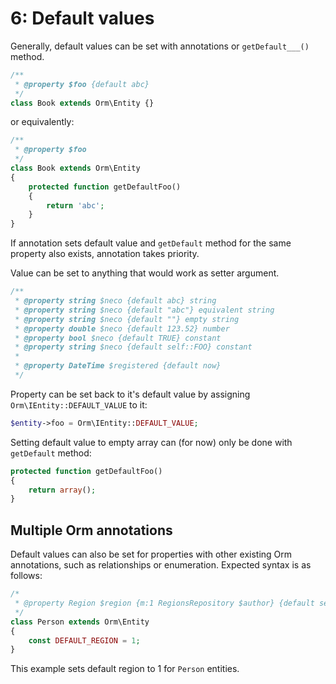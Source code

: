 6: Default values
========================

Generally, default values can be set with annotations or `getDefault___()` method.

```php
/**
 * @property $foo {default abc}
 */
class Book extends Orm\Entity {}
```

or equivalently:

```php
/**
 * @property $foo
 */
class Book extends Orm\Entity
{
	protected function getDefaultFoo()
	{
		return 'abc';
	}
}
```

If annotation sets default value and `getDefault` method for the same property also exists, annotation takes priority.

Value can be set to anything that would work as setter argument.
```php
/**
 * @property string $neco {default abc} string
 * @property string $neco {default "abc"} equivalent string
 * @property string $neco {default ""} empty string
 * @property double $neco {default 123.52} number
 * @property bool $neco {default TRUE} constant
 * @property string $neco {default self::FOO} constant
 *
 * @property DateTime $registered {default now}
 */
```

Property can be set back to it's default value by assigning `Orm\IEntity::DEFAULT_VALUE` to it:
```php
$entity->foo = Orm\IEntity::DEFAULT_VALUE;
```

Setting default value to empty array can (for now) only be done with `getDefault` method:
```php
protected function getDefaultFoo()
{
	return array();
}
```

Multiple Orm annotations
------------------------

Default values can also be set for properties with other existing Orm annotations, such as relationships or enumeration. Expected syntax is as follows:
```php
/*
 * @property Region $region {m:1 RegionsRepository $author} {default self::DEFAULT_REGION}
 */
class Person extends Orm\Entity
{
	const DEFAULT_REGION = 1;
}
```

This example sets default region to 1 for `Person` entities.

